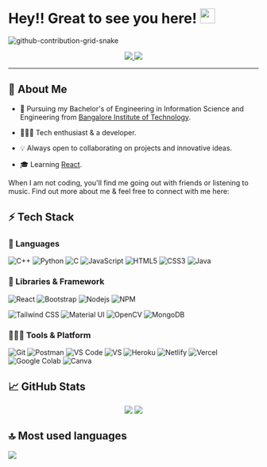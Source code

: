 # Hey!! Great to see you here! <img src="/src/wave.gif" width="30px" height="30px">

![github-contribution-grid-snake](https://user-images.githubusercontent.com/63997962/213912935-eff2449b-ac9a-438b-92e7-65034109b1cf.svg)


<p align="center">
	<a href="https://www.linkedin.com/in/arnav6444/">
		<img src="https://img.shields.io/badge/LinkedIn-0077B5?style=for-the-badge&logo=linkedin&logoColor=white" />
	</a>
	<a href="">
		<img src="https://img.shields.io/badge/Twitter-1DA1F2?style=for-the-badge&logo=twitter&logoColor=white" />
	</a>
</p>

---

## 👀 About Me

* 📖 Pursuing my Bachelor's of Engineering in Information Science and Engineering  from [Bangalore Institute of Technology](https://bit-bangalore.edu.in/). 

* 🧑🏻‍💻 Tech enthusiast & a developer. 

* 💡 Always open to collaborating on projects and innovative ideas. 

* 🎓 Learning [React](https://reactjs.org/).

When I am not coding, you'll find me going out with friends or listening to music. Find out more about me & feel free to connect with me here:



## ⚡ Tech Stack

### 🚀 Languages

![C++](https://img.shields.io/badge/C%2B%2B-00599C?style=for-the-badge&logo=c%2B%2B&logoColor=white)
![Python](https://img.shields.io/badge/Python-FFD43B?style=for-the-badge&logo=python&logoColor=306998)
![C](https://img.shields.io/badge/C-00599C?style=for-the-badge&logo=c&logoColor=white)
![JavaScript](https://img.shields.io/badge/JavaScript-323330?style=for-the-badge&logo=javascript&logoColor=F7DF1E)
![HTML5](https://img.shields.io/badge/HTML5-E34F26?style=for-the-badge&logo=html5&logoColor=white)
![CSS3](https://img.shields.io/badge/CSS3-1572B6?style=for-the-badge&logo=css3&logoColor=white)
![Java](https://img.shields.io/badge/Java-ED8B00?style=for-the-badge&logo=java&logoColor=white)



### 🧩 Libraries & Framework

![React](https://img.shields.io/badge/React-20232A?style=for-the-badge&logo=react&logoColor=61DAFB)
![Bootstrap](https://img.shields.io/badge/Bootstrap-563D7C?style=for-the-badge&logo=bootstrap&logoColor=white)
![Nodejs](https://img.shields.io/badge/Node.js-339933?style=for-the-badge&logo=nodedotjs&logoColor=white)
![NPM](https://img.shields.io/badge/npm-CB3837?style=for-the-badge&logo=npm&logoColor=white)

![Tailwind CSS](https://img.shields.io/badge/CSS3-1572B6?style=for-the-badge&logo=css3&logoColor=white)
![Material UI](https://img.shields.io/badge/Material--UI-0081CB?style=for-the-badge&logo=material-ui&logoColor=white)
![OpenCV](https://img.shields.io/badge/OpenCV-27338e?style=for-the-badge&logo=OpenCV&logoColor=white)
![MongoDB](https://img.shields.io/badge/CSS3-1572B6?style=for-the-badge&logo=css3&logoColor=white)

### 🧑🏻‍💻 Tools & Platform

![Git](https://img.shields.io/badge/Git-F05032?style=for-the-badge&logo=git&logoColor=white)
![Postman](https://img.shields.io/badge/Postman-FF6C37?style=for-the-badge&logo=Postman&logoColor=white)
![VS Code](https://img.shields.io/badge/Visual_Studio_Code-0078D4?style=for-the-badge&logo=visual%20studio%20code&logoColor=white)
![VS](https://img.shields.io/badge/Visual_Studio-5C2D91?style=for-the-badge&logo=visual%20studio&logoColor=white)
![Heroku](https://img.shields.io/badge/Heroku-430098?style=for-the-badge&logo=heroku&logoColor=white)
![Netlify](https://img.shields.io/badge/Netlify-00C7B7?style=for-the-badge&logo=netlify&logoColor=white)
![Vercel](https://img.shields.io/badge/Vercel-000000?style=for-the-badge&logo=vercel&logoColor=white)
![Google Colab](https://img.shields.io/badge/Colab-F9AB00?style=for-the-badge&logo=googlecolab&color=525252)
![Canva](https://img.shields.io/badge/Canva-%2300C4CC.svg?&style=for-the-badge&logo=Canva&logoColor=white)


## 📈 GitHub Stats

<p align="center">
  <img src ="https://github-readme-stats.vercel.app/api?username=arnav-vivian&theme=darcula&hide_border=false&include_all_commits=true&count_private=true"<br/>
<img src="https://github-readme-streak-stats.herokuapp.com/?user=arnav-vivian&theme=darcula&hide_border=false"/>

</p>

## 🔝 Most used languages

<p>
  <img src="https://github-readme-stats.vercel.app/api/top-langs/?username=arnav-vivian&theme=darcula&hide_border=false&include_all_commits=true&count_private=true&layout=compact">
</p>
